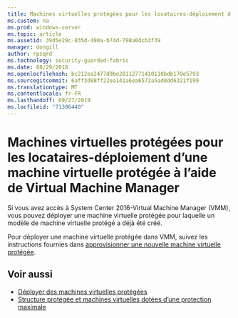 ```yaml
---
title: Machines virtuelles protégées pour les locataires-déploiement d’une machine virtuelle protégée à l’aide de Virtual Machine Manager
ms.custom: na
ms.prod: windows-server
ms.topic: article
ms.assetid: 39d5e29c-835d-490a-b74d-798a0dcb3f39
manager: dongill
author: rpsqrd
ms.technology: security-guarded-fabric
ms.date: 08/29/2018
ms.openlocfilehash: bc212ea2477d9be20112771410110bdb170e5793
ms.sourcegitcommit: 6aff3d88ff22ea141a6ea6572a5ad8dd6321f199
ms.translationtype: MT
ms.contentlocale: fr-FR
ms.lasthandoff: 09/27/2019
ms.locfileid: "71386440"
---
```

# <a name="shielded-vms-for-tenants---deploying-a-shielded-vm-by-using-virtual-machine-manager"></a>Machines virtuelles protégées pour les locataires-déploiement d’une machine virtuelle protégée à l’aide de Virtual Machine Manager

Si vous avez accès à System Center 2016-Virtual Machine Manager (VMM), vous pouvez déployer une machine virtuelle protégée pour laquelle un modèle de machine virtuelle protégé a déjà été créé. 

Pour déployer une machine virtuelle protégée dans VMM, suivez les instructions fournies dans [approvisionner une nouvelle machine virtuelle protégée](https://technet.microsoft.com/system-center-docs/vmm/scenario/guarded-vms#provision-a-new-shielded-vm).

## <a name="see-also"></a>Voir aussi

- [Déployer des machines virtuelles protégées](guarded-fabric-configuration-scenarios-for-shielded-vms-overview.md)
- [Structure protégée et machines virtuelles dotées d’une protection maximale](guarded-fabric-and-shielded-vms-top-node.md)
